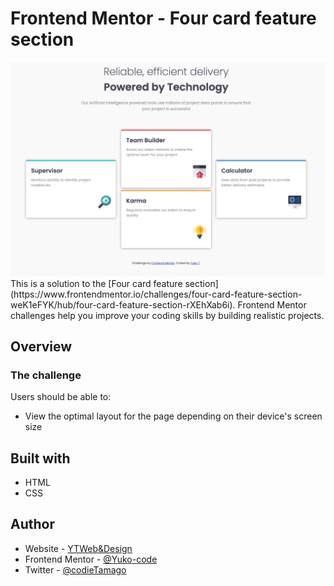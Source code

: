 # Frontend Mentor - Four card feature section
<img src="https://github.com/Yuko-code/Yuko-code/blob/main/four-card.png" width="900">
This is a solution to the [Four card feature section]
(https://www.frontendmentor.io/challenges/four-card-feature-section-weK1eFYK/hub/four-card-feature-section-rXEhXab6i). Frontend Mentor challenges help you improve your coding skills by building realistic projects.

## Overview

### The challenge

Users should be able to:

- View the optimal layout for the page depending on their device's screen size

## Built with
- HTML
- CSS

## Author

- Website - [YTWeb&Design](https://ytwebxdesign.com/)
- Frontend Mentor - [@Yuko-code](https://www.frontendmentor.io/profile/Yuko-code)
- Twitter - [@codieTamago](https://www.twitter.com/codieTamago)
